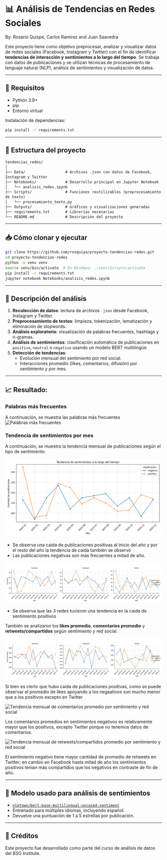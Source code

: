 # 📊 Análisis de Tendencias en Redes Sociales

By: Rosario Quispe, Carlos Ramirez and Juan Saavedra

Este proyecto tiene como objetivo preprocesar, analizar y visualizar datos de redes sociales (Facebook, Instagram y Twitter) con el fin de identificar **tendencias de interacción y sentimientos a lo largo del tiempo**. Se trabaja con datos de publicaciones y se utilizan técnicas de procesamiento de lenguaje natural (NLP), análisis de sentimientos y visualización de datos.

---

## 🔧 Requisitos

- Python 3.9+
- pip
- Entorno virtual 

Instalación de dependencias:

```bash
pip install -r requirements.txt
```

---

## 📁 Estructura del proyecto

```
tendencias_redes/
│
├── Data/                  # Archivos .json con datos de Facebook, Instagram y Twitter
├── Notebooks/             # Desarrollo principal en Jupyter Notebook
│   └── analisis_redes.ipynb
├── Scripts/               # Funciones reutilizables (preprocesamiento de texto)
│   └── procesamiento_texto.py
├── Outputs/               # Gráficos y visualizaciones generadas
├── requirements.txt       # Librerías necesarias
└── README.md              # Descripción del proyecto
```

---

## 📥 Cómo clonar y ejecutar

```bash
git clone https://github.com/rosquiya/proyecto-tendencias-redes.git
cd proyecto-tendencias-redes
python -m venv venv
source venv/bin/activate  # En Windows: .\venv\Scripts\activate
pip install -r requirements.txt
jupyter notebook Notebooks/analisis_redes.ipynb
```

---

## 🔎 Descripción del análisis

1. **Recolección de datos**: lectura de archivos `.json` desde Facebook, Instagram y Twitter.
2. **Preprocesamiento de textos**: limpieza, tokenización, lematización y eliminación de stopwords.
3. **Análisis exploratorio**: visualización de palabras frecuentes, hashtags y n-gramas.
4. **Análisis de sentimientos**: clasificación automática de publicaciones en `positivo`, `neutral` o `negativo` usando un modelo BERT multilingüe.
5. **Detección de tendencias**:
   - Evolución mensual del sentimiento por red social.
   - Interacciones promedio (likes, comentarios, difusión) por sentimiento y por mes.

---

## 📈 Resultado: 
### Palabras más frecuentes
A continuación, se muestra las palabras más frecuentes 
![Palabras más frecuentes](./Outputs/Outputs\wordcloud_palabras.png)

### Tendencia de sentimientos por mes

A continuación, se muestra la tendencia mensual de publicaciones según el tipo de sentimiento:

![Tendencia mensual de sentimientos](./Outputs/tendencia_sentimientos_mensual.png)

- Se observa una caida de  publicaciones positivas al inicio del año y por el resto del año la tendencia de caida también se observó
- Las publicaciones negativas son más frecuentes a mitad de año.

![Tendencia mensual de sentimientos por red social ](./Outputs/tendencia_sentimientos_por_red.png)

- Se observa que las 3 redes tuvieron una tendencia en la caida de sentimiento positivos 

También se analizaron los **likes promedio**, **comentarios promedio** y **retweets/compartidos** según sentimiento y red social.

![Tendencia mensual de likes promedio por sentimiento y red social](./Outputs/likes_promedio_por_red_y_sentimiento.png)

Si bien es cierto que hubo caida de publicaciones positivas, como se puede observar el promedio de likes apoyando a los negaativos son mucho menor que a los positivos excepto en Twitter


![Tendencia mensual de comentarios  promedio por sentimiento y red social](./Outputs/Outputs\comentarios_promedio_por_red_y_sentimiento.png)

Los comentarios promedios en sentimientos negativos es relativamente mayor que los positivos, excepto Twitter porque no tenemos datos de comentarios. 

![Tendencia mensual de retweets/compartidos  promedio por sentimiento y red social](./Outputs/Outputs\Outputs\difusion_promedio_por_red_y_sentimiento.png)

El sentimiento negativo tiene mayor cantidad de promedio de retweets en Twitter; en cambio en Facebook hasta mitad de año los sentimientos positivos tenian más compartidos que los negativos en contraste de fin de año. 

---

## 🧠 Modelo usado para análisis de sentimientos

- [`nlptown/bert-base-multilingual-uncased-sentiment`](https://huggingface.co/nlptown/bert-base-multilingual-uncased-sentiment)
- Entrenado para múltiples idiomas, incluyendo español.
- Devuelve una puntuación de 1 a 5 estrellas por publicación.

---

## 📌 Créditos

Este proyecto fue desarrollado como parte del curso de análisis de datos del BSG Institute.
